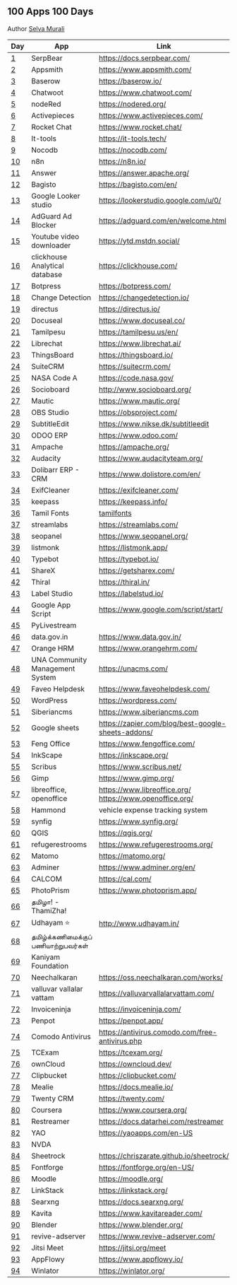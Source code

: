 ## 100 Apps 100 Days

Author [Selva Murali]

| Day  | App                                 | Link                                                         | Source                                                |
| ---- | ----------------------------------- | ------------------------------------------------------------ | ----------------------------------------------------- |
| [1]  | SerpBear                            | <https://docs.serpbear.com/>                                 |                                                       |
| [2]  | Appsmith                            | <https://www.appsmith.com/>                                  | <https://github.com/appsmithorg/appsmith>             |
| [3]  | Baserow                             | <https://baserow.io/>                                        | <https://github.com/bram2w/baserow>                   |
| [4]  | Chatwoot                            | <https://www.chatwoot.com/>                                  | <https://github.com/chatwoot/chatwoot>                |
| [5]  | nodeRed                             | <https://nodered.org/>                                       | <https://github.com/node-red>                         |
| [6]  | Activepieces                        | <https://www.activepieces.com/>                              | <https://github.com/activepieces/activepieces>        |
| [7]  | Rocket Chat                         | <https://www.rocket.chat/>                                   | <https://github.com/RocketChat/Rocket.Chat>           |
| [8]  | It-tools                            | <https://it-tools.tech/>                                     | <https://github.com/CorentinTh/it-tools>              |
| [9]  | Nocodb                              | <https://nocodb.com/>                                        | <https://github.com/nocodb/nocodb>                    |
| [10] | n8n                                 | <https://n8n.io/>                                            | <https://github.com/n8n-io/n8n>                       |
| [11] | Answer                              | <https://answer.apache.org/>                                 | <https://github.com/apache/incubator-answer>          |
| [12] | Bagisto                             | <https://bagisto.com/en/>                                    | <https://github.com/bagisto>                          |
| [13] | Google Looker studio                | <https://lookerstudio.google.com/u/0/>                       |                                                       |
| [14] | AdGuard Ad Blocker                  | <https://adguard.com/en/welcome.html>                        |                                                       |
| [15] | Youtube video downloader            | <https://ytd.mstdn.social/>                                  | <https://github.com/Rudloff/alltube>                  |
| [16] | clickhouse Analytical database      | <https://clickhouse.com/>                                    | <https://github.com/ClickHouse/ClickHouse>            |
| [17] | Botpress                            | <https://botpress.com/>                                      | <https://github.com/botpress/botpress>                |
| [18] | Change Detection                    | <https://changedetection.io/>                                | <https://github.com/dgtlmoon/changedetection.io>      |
| [19] | directus                            | <https://directus.io/>                                       | <https://github.com/directus/directus>                |
| [20] | Docuseal                            | <https://www.docuseal.co/>                                   | <https://github.com/docusealco/docuseal>              |
| [21] | Tamilpesu                           | <https://tamilpesu.us/en/>                                   | <https://github.com/Ezhil-Language-Foundation>        |
| [22] | Librechat                           | <https://www.librechat.ai/>                                  | <https://github.com/danny-avila/LibreChat>            |
| [23] | ThingsBoard                         | <https://thingsboard.io/>                                    | <https://github.com/thingsboard/thingsboard>          |
| [24] | SuiteCRM                            | <https://suitecrm.com/>                                      | <https://github.com/salesagility/SuiteCRM>            |
| [25] | NASA Code A                         | <https://code.nasa.gov/>                                     | <https://github.com/nasa/code-nasa-gov>               |
| [26] | Socioboard                          | <http://www.socioboard.org/>                                 | <https://github.com/socioboard/Socioboard-5.0>        |
| [27] | Mautic                              | <https://www.mautic.org/>                                    | <https://github.com/mautic/mautic>                    |
| [28] | OBS Studio                          | <https://obsproject.com/>                                    | <https://github.com/obsproject/obs-studio>            |
| [29] | SubtitleEdit                        | <https://www.nikse.dk/subtitleedit>                          | <https://github.com/SubtitleEdit>                     |
| [30] | ODOO ERP                            | <https://www.odoo.com/>                                      | <https://github.com/odoo/odoo>                        |
| [31] | Ampache                             | <https://ampache.org/>                                       | <https://github.com/ampache/ampache>                  |
| [32] | Audacity                            | <https://www.audacityteam.org/>                              | <https://github.com/audacity>                         |
| [33] | Dolibarr ERP - CRM                  | <https://www.dolistore.com/en/>                              | <https://github.com/Dolibarr/dolibarr>                |
| [34] | ExifCleaner                         | <https://exifcleaner.com/>                                   |                                                       |
| [35] | keepass                             | <https://keepass.info/>                                      |                                                       |
| [36] | Tamil Fonts                         | [tamilfonts]                                                 | [neechalkaran]                                        |
| [37] | streamlabs                          | <https://streamlabs.com/>                                    | <https://github.com/stream-labs/desktop>              |
| [38] | seopanel                            | <https://www.seopanel.org/>                                  |                                                       |
| [39] | listmonk                            | <https://listmonk.app/>                                      | [listmonk]                                            |
| [40] | Typebot                             | <https://typebot.io/>                                        |                                                       |
| [41] | ShareX                              | <https://getsharex.com/>                                     | <https://github.com/ShareX/ShareX>                    |
| [42] | Thiral                              | <https://thiral.in/>                                         |                                                       |
| [43] | Label Studio                        | <https://labelstud.io/>                                      | [label-studio]                                        |
| [44] | Google App Script                   | <https://www.google.com/script/start/>                       | [google-scripts]                                      |
| [45] | PyLivestream                        |                                                              | [PyLivestream]                                        |
| [46] | data.gov.in                         | <https://www.data.gov.in/>                                   |                                                       |
| [47] | Orange HRM                          | <https://www.orangehrm.com/>                                 | <https://github.com/orangehrm/orangehrm>              |
| [48] | UNA Community Management System     | <https://unacms.com/>                                        | <https://github.com/unacms/una>                       |
| [49] | Faveo Helpdesk                      | <https://www.faveohelpdesk.com/>                             | [faveo-helpdesk]                                      |
| [50] | WordPress                           | <https://wordpress.com/>                                     | [Wordpress]                                           |
| [51] | Siberiancms                         | <https://www.siberiancms.com>                                | [Siberian]                                            |
| [52] | Google sheets                       | <https://zapier.com/blog/best-google-sheets-addons/>         |                                                       |
| [53] | Feng Office                         | <https://www.fengoffice.com/>                                | [fengoffice]                                          |
| [54] | InkScape                            | <https://inkscape.org/>                                      |                                                       |
| [55] | Scribus                             | <https://www.scribus.net/>                                   |                                                       |
| [56] | Gimp                                | <https://www.gimp.org/>                                      |                                                       |
| [57] | libreoffice, openoffice             | <https://www.libreoffice.org/> <https://www.openoffice.org/> |                                                       |
| [58] | Hammond                             | vehicle expense tracking system                              | <https://github.com/akhilrex/hammond>                 |
| [59] | synfig                              | <https://www.synfig.org/>                                    | <https://github.com/synfig/synfig/>                   |
| [60] | QGIS                                | <https://qgis.org/>                                          | <https://github.com/qgis/QGIS>                        |
| [61] | refugerestrooms                     | <https://www.refugerestrooms.org/>                           | <https://github.com/RefugeRestrooms/refugerestrooms>  |
| [62] | Matomo                              | <https://matomo.org/>                                        | <https://github.com/matomo-org/matomo>                |
| [63] | Adminer                             | <https://www.adminer.org/en/>                                | <https://github.com/vrana/adminer/>                   |
| [64] | CALCOM                              | <https://cal.com/>                                           | <https://github.com/calcom/cal.com>                   |
| [65] | PhotoPrism                          | <https://www.photoprism.app/>                                | <https://github.com/photoprism/photoprism>            |
| [66] | தமிழா! - ThamiZha!                  |                                                              | <https://github.com/thamizha>                         |
| [67] | Udhayam ⭐                          | <http://www.udhayam.in/>                                     |                                                       |
| [68] | தமிழ்க்கணிமைக்குப் பணியாற்றுபவர்கள் |                                                              |                                                       |
| [69] | Kaniyam Foundation                  |                                                              | <https://github.com/KaniyamFoundation>                |
| [70] | Neechalkaran                        | <https://oss.neechalkaran.com/works/>                        |                                                       |
| [71] | valluvar vallalar vattam            | <https://valluvarvallalarvattam.com/>                        |                                                       |
| [72] | Invoiceninja                        | <https://invoiceninja.com/>                                  | <https://github.com/invoiceninja/invoiceninja>        |
| [73] | Penpot                              | <https://penpot.app/>                                        | <https://github.com/penpot/penpot>                    |
| [74] | Comodo Antivirus                    | <https://antivirus.comodo.com/free-antivirus.php>            |                                                       |
| [75] | TCExam                              | <https://tcexam.org/>                                        | <https://github.com/tecnickcom/tcexam>                |
| [76] | ownCloud                            | <https://owncloud.dev/>                                      | <https://github.com/owncloud>                         |
| [77] | Clipbucket                          | <https://clipbucket.com/>                                    |                                                       |
| [78] | Mealie                              | <https://docs.mealie.io/>                                    | <https://github.com/mealie-recipes/mealie>            |
| [79] | Twenty CRM                          | <https://twenty.com/>                                        | <https://github.com/twentyhq/twenty>                  |
| [80] | Coursera                            | <https://www.coursera.org/>                                  |                                                       |
| [81] | Restreamer                          | <https://docs.datarhei.com/restreamer>                       | <https://github.com/datarhei/restreamer>              |
| [82] | YAO                                 | <https://yaoapps.com/en-US>                                  | <https://github.com/YaoApp/yao>                       |
| [83] | NVDA                                |                                                              | <https://github.com/nvaccess/nvda>                    |
| [84] | Sheetrock                           | <https://chriszarate.github.io/sheetrock/>                   | <https://github.com/chriszarate/sheetrock>            |
| [85] | Fontforge                           | <https://fontforge.org/en-US/>                               | <https://github.com/fontforge>                        |
| [86] | Moodle                              | <https://moodle.org/>                                        | <https://github.com/moodle/moodle>                    |
| [87] | LinkStack                           | <https://linkstack.org/>                                     | <https://github.com/LinkStackOrg/LinkStack>           |
| [88] | Searxng                             | <https://docs.searxng.org/>                                  | <https://github.com/searxng/searxng>                  |
| [89] | Kavita                              | <https://www.kavitareader.com/>                              | <https://github.com/Kareadita/Kavita>                 |
| [90] | Blender                             | <https://www.blender.org/>                                   | <https://github.com/blender>                          |
| [91] | revive-adserver                     | <https://www.revive-adserver.com/>                           | <https://github.com/revive-adserver/revive-adserver/> |
| [92] | Jitsi Meet                          | <https://jitsi.org/meet>                                     | <https://github.com/jitsi/jitsi-meet>                 |
| [93] | AppFlowy                            | <https://www.appflowy.io/>                                   | <https://github.com/AppFlowy-IO/AppFlowy>             |
| [94] | Winlator                            | <https://winlator.org/>                                      | <https://github.com/brunodev85/winlator>              |

[Selva Murali]: https://www.facebook.com/selva.murali
[1]: https://www.facebook.com/share/p/3CZW2Cqc4Xks9Qym/
[2]: https://www.facebook.com/share/p/6eyzLmN8ggXTJUAk/
[3]: https://www.facebook.com/share/p/4dVsWUqsRcz4rVQR/
[4]: https://www.facebook.com/share/p/7zpCJS1EvFEg6KZX/
[5]: https://www.facebook.com/share/p/z66PwsMyg7Qhn5WB/
[6]: https://www.facebook.com/share/p/rJVjDmChWhpvhXg5/
[7]: https://www.facebook.com/share/p/9emqLuudbEp7mkEp/
[8]: https://www.facebook.com/share/p/3p2BxYZKV8hh84KV/
[9]: https://www.facebook.com/selva.murali/posts/pfbid025azn2F1hJ1jkE9DfzaMUrPcitfS6wUt33yksqU8iwqVwM6xfsxhwjhBnzUUG4g3zl
[10]: https://www.facebook.com/share/p/62mady3QBK35ygTC/
[11]: https://www.facebook.com/selva.murali/posts/pfbid024QQucy3EGxHaE8p9zVyqKXq47iipPUKu6kWNTUzNaf2aPDJWozjiwTThfw4VcRuGl
[12]: https://www.facebook.com/selva.murali/posts/pfbid0JiJT2GAnPSE3WPGUJiYa5Ed1fWM9N5p8p1CYv9w7HbncQka5Fv3AfWFKbzi4TA2bl
[13]: https://www.facebook.com/share/p/VMduEwBCFrJYuyrv/
[14]: https://www.facebook.com/selva.murali/posts/pfbid0GxQesB14De6khdfVjZL7FTvTuxi2WKRqzPyZsEyWHt3jh5RE4aXHVV6XuHmnHL8Jl
[15]: https://www.facebook.com/share/p/tNZCo7r4h74GXchh/
[16]: https://www.facebook.com/share/p/tNZCo7r4h74GXchh/
[17]: https://www.facebook.com/share/p/48PEh4EiqpEiYkTn/
[18]: https://www.facebook.com/share/p/zGvWVPg245fBT4fT/
[19]: https://www.facebook.com/share/p/c3rQm5WRrYR7Uk3Q/
[20]: https://www.facebook.com/share/p/tmy3WZUGUPZJcyk9/
[21]: https://www.facebook.com/share/p/Nozz7LFDJMVtQABR/
[22]: https://www.facebook.com/share/p/QbgDTsS4M9iYrRmD/
[23]: https://www.facebook.com/share/p/nPrWuQSBnu3k4xns/
[24]: https://www.facebook.com/share/p/LbCXa7dcRRQUF52r/
[25]: https://www.facebook.com/share/p/THUQ7oNpjBtGyQPo/
[26]: https://www.facebook.com/share/p/p4Q53mTar68SoyJ7/
[27]: https://www.facebook.com/share/p/XU2bZ3eysMbABsJX/
[28]: https://www.facebook.com/share/p/JFT6PPsr2DBBJpug/
[29]: https://www.facebook.com/share/p/P58dzw7NTC5Xrsqv/
[30]: https://www.facebook.com/share/p/7Jk4cMy1JGkWUbfx/
[31]: https://www.facebook.com/share/p/dXtk3fsDxywVLi3j/
[32]: https://www.facebook.com/share/p/5y6ZYRCiq4UxLZz8/
[33]: https://www.facebook.com/share/p/fdnzSs7XcHuF2Zu7/
[34]: https://www.facebook.com/share/p/NoKiVZeDMGYbjyQ3/
[35]: https://www.facebook.com/share/p/q5K3EvFpcLhS59cP/
[36]: https://www.facebook.com/share/p/z1QFvXTKjbWPM6vM/
[37]: https://www.facebook.com/share/p/hEvmmcBm3VG6oRmq/
[38]: https://www.facebook.com/selva.murali/posts/pfbid02oMPLaP9bcuWmoHKF2yzcMRFKDekRUNPXx3UZ47E5dp5eu8oANWyoadcoonBWdxWFl
[39]: https://www.facebook.com/selva.murali/posts/pfbid0ujPczF6CND7mrQiDYmphmTUfGkhzpD95qFzHvCSNaLJuwMUu2aFc13JCU5cPXEbgl
[listmonk]: https://github.com/knadh/listmonk
[40]: https://www.facebook.com/selva.murali/posts/pfbid02p32bfUqawMRAs2nUzjJ4wGG4AEdNJPPGrREtfswWPzqmGiPQL35FDQUDWh5Ut22Jl
[41]: https://www.facebook.com/share/p/3ofnSxDGFVSNu9Jw/
[PyLivestream]: https://github.com/scivision/PyLivestream
[43]: https://www.facebook.com/share/p/QTWn2jYJpsxMeb1q/
[label-studio]: https://github.com/HumanSignal/label-studio/
[44]: https://www.facebook.com/share/p/uc7BefJnzanxHBB9/
[google-scripts]: https://www.labnol.org/internet/google-scripts/28281/
[45]: https://www.facebook.com/share/p/1VUzyQKMko5rpmNB/
[46]: https://www.facebook.com/share/p/wWF5bqkbJsgpkX4R/
[Wordpress]: https://github.com/WordPress/WordPress
[tamilfonts]: https://oss.neechalkaran.com/tamilfonts/
[neechalkaran]: https://oss.neechalkaran.com/
[42]: https://www.facebook.com/selva.murali/posts/pfbid0sbymW7UxkcFiHoyQHcm4fPokYpy4zdiUGTZVYw288G2xEBcLAJ16SteGw1kbbr9Jl
[47]: https://www.facebook.com/share/p/LVNSD3zVVyTJ8vHA/
[48]: https://www.facebook.com/share/p/ekrbweUvD7AegxA4/
[49]: https://www.facebook.com/share/p/vZwDvLWLVExTzGTY/
[faveo-helpdesk]: https://github.com/ladybirdweb/faveo-helpdesk
[50]: https://www.facebook.com/share/p/vmkUMM4wYfCkmA6h/
[51]: https://www.facebook.com/share/p/4mjR7t2A5VHeVpwF/
[52]: https://www.facebook.com/share/p/mseh6z3C1MyxGpRr/
[53]: https://www.facebook.com/share/p/a7vtAz3A7xuADpAW/
[fengoffice]: https://github.com/fengoffice/fengoffice
[54]: https://www.facebook.com/share/p/AJF6Xaz4wQH86YAF/
[Siberian]: https://github.com/Xtraball/Siberian
[55]: https://www.facebook.com/share/p/4G21G4Ha6H3r4mWc/
[56]: https://www.facebook.com/share/p/jrZEX9TduANXAxDa/
[57]: https://www.facebook.com/share/p/nM4mvi93DnopFchh/
[58]: https://www.facebook.com/share/p/UdfbJpK5DsXwXYaW/
[59]: https://www.facebook.com/share/p/twbhjvtsT7GEgeoq/
[60]: https://www.facebook.com/share/p/x1qc7arZXc3Zuzjc/
[61]: https://www.facebook.com/share/p/S14WojN4jnoEiJbD/
[62]: https://www.facebook.com/share/p/9M5XyfZn3MJRD2Jd/
[63]: https://www.facebook.com/share/p/GiEfoH5SqQZPDJ9D/
[64]: https://www.facebook.com/share/p/ZBnurFhTz3cQFuNG/
[65]: https://www.facebook.com/share/p/Xk3RGvuXRbeSogVi/
[66]: https://www.facebook.com/share/p/6zNVP6smq5t1YmG4/
[67]: https://www.facebook.com/share/p/T2GKNH9yLU7UgyUx/
[68]: https://www.facebook.com/share/p/9VRWjV8ZdCKp8Rve/
[69]: https://www.facebook.com/share/p/WaHUdRNncgnjrBNb/
[70]: https://www.facebook.com/share/p/bs166aLPpKWCtkcp/
[71]: https://www.facebook.com/share/p/2htvFHEeUQZzC95y/
[72]: https://www.facebook.com/share/p/hogx2jCMjyBRmAHb/
[73]: https://www.facebook.com/share/p/7oeYiJJBahbQQaGJ/
[74]: https://www.facebook.com/selva.murali/posts/pfbid02EhUXHqAdfPUvD3faPN2dHq7FG5GJAh2iXixp1xsLVzMNwiT5ZFq82bDfLTTzpdWel
[75]: https://www.facebook.com/share/p/9rhZ21EXVLoBN4ko/
[76]: https://www.facebook.com/share/p/JL1UypRRagWNwLsR/
[77]: https://www.facebook.com/share/p/zR63TVTRqMh7u5wW/
[78]: https://www.facebook.com/selva.murali/posts/pfbid0eQDYRMRhy1vxmaWBUDqsvCC3YFSwtpTHNqiFho7s6rj7vKQ4EoroPfL2LXJAND6cl
[79]: https://www.facebook.com/share/p/68LytR8bQ7CEEaJQ/
[80]: https://www.facebook.com/share/p/9tr8X5wrR1R7bmz7/
[81]: https://www.facebook.com/share/p/P8Uic5DnCE6eDm1z/
[82]: https://www.facebook.com/share/p/eMdigLa23JBxpD12/
[83]: https://www.facebook.com/share/p/rdEwXfwU5b9GKVcp/
[84]: https://www.facebook.com/share/p/B1XbATvDvWTqvgx9/
[85]: https://www.facebook.com/share/p/uHvtaZuQAxzrG8H4/
[86]: https://www.facebook.com/share/p/B4qjkqrtiSz31svD/
[87]: https://www.facebook.com/share/p/wPbrGAkzfKzgSq5C/
[88]: https://www.facebook.com/share/p/77VRHGHaBFf62NS6/
[89]: https://www.facebook.com/share/p/3LkHfViEH3YwKvbE/
[90]: https://www.facebook.com/share/p/5UduEmbpaTfgUDCF/
[91]: https://www.facebook.com/share/p/D14sEU3q6AH9zzvJ/
[92]: https://www.facebook.com/share/p/QUGRhJL9eRGtCGyx/
[93]: https://www.facebook.com/share/p/CEcqrHNTLSppPWLU/
[94]: https://www.facebook.com/share/p/p8xgxL2gsMoDkV7a/
